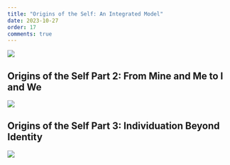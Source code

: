 ```yaml
---
title: "Origins of the Self: An Integrated Model"
date: 2023-10-27
order: 17
comments: true
---
```


![](https://www.youtube-nocookie.com/watch?v=QivUf1QXtP8)

## Origins of the Self Part 2: From Mine and Me to I and We

![](https://www.youtube-nocookie.com/watch?v=-dJaUEa02Fo)

## Origins of the Self Part 3: Individuation Beyond Identity

![](https://www.youtube-nocookie.com/watch?v=Cg3NFwN3zN4)

